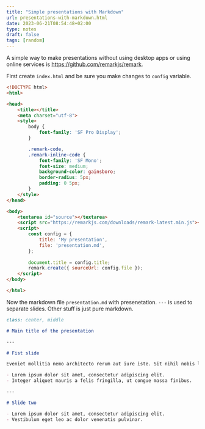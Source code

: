 ```yaml
---
title: "Simple presentations with Markdown"
url: presentations-with-markdown.html
date: 2023-06-21T08:54:48+02:00
type: notes
draft: false
tags: [random]
---
```


A simple way to make presentations without using desktop apps or using 
online services is https://github.com/remarkjs/remark.

First create `index.html` and be sure you make changes to `config` variable.

```html
<!DOCTYPE html>
<html>

<head>
    <title></title>
    <meta charset="utf-8">
    <style>
        body {
            font-family: 'SF Pro Display';
        }

        .remark-code,
        .remark-inline-code {
            font-family: 'SF Mono';
            font-size: medium;
            background-color: gainsboro;
            border-radius: 5px;
            padding: 0 5px;
        }
    </style>
</head>

<body>
    <textarea id="source"></textarea>
    <script src="https://remarkjs.com/downloads/remark-latest.min.js"></script>
    <script>
		const config = {
			title: 'My presentation',
			file: 'presentation.md',
		};
	
		document.title = config.title;
        remark.create({ sourceUrl: config.file });
    </script>
</body>

</html>
```

Now the markdown file `presentation.md` with presenetation. `---` is used to
separate slides. Other stuff is just pure markdown.

```md
class: center, middle

# Main title of the presentation

---

# Fist slide

Eveniet mollitia nemo architecto rerum aut iure iste. Sit nihil nobis libero iusto fugit nam laudantium ut. Dignissimos corrupti laudantium nisi.

- Lorem ipsum dolor sit amet, consectetur adipiscing elit.
- Integer aliquet mauris a felis fringilla, ut congue massa finibus.

---

# Slide two

- Lorem ipsum dolor sit amet, consectetur adipiscing elit.
- Vestibulum eget leo ac dolor venenatis pulvinar.
```
